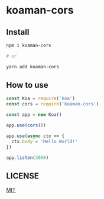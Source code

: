 # koaman-cors

## Install

```sh
npm i koaman-cors

# or

yarn add koaman-cors
```

## How to use

```js
const Koa = require('koa')
const cors = require('koaman-cors')

const app = new Koa()

app.use(cors())

app.use(async ctx => {
  ctx.body = 'Hello World!'
})

app.listen(3000)
```

## LICENSE

[MIT](./LICENSE)
